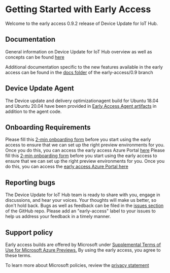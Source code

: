 # Getting Started with Early Access

Welcome to the early access 0.9.2 release of Device Update for IoT Hub. 

## Documentation

General information on Device Update for IoT Hub overview as well as concepts can be found [here](https://aka.ms/iot-hub-device-update-docs)

Additional documentation specific to the new features available in the early access can be found in the [docs folder](https://github.com/Azure/iot-hub-device-update/tree/early-access/0.9/docs) of the early-access/0.9 branch

## Device Update Agent

The Device update and delivery optimizationagent build for Ubuntu 18.04 and Ubuntu 20.04 have been provided in [Early Access Agent artifacts](https://github.com/esha0611/iot-hub-device-update/tree/early-access/0.9.2/early-access-agent-artifacts) in addition to the agent code.

## Onboarding Requirements

Please fill this [2-min onboarding form](https://aka.ms/aduearlyaccessform) before you start using the early access to ensure that we can set up the right preview environments for you. Once you do this, you can access the early access Azure Portal [here](https://portal.azure.com/?feature.adu=true&feature.canmodifystamps=true&Microsoft_Azure_Iothub=tip1&Microsoft_Azure_ADU_Diagnostic=true)
Please fill this [2-min onboarding form](https://aka.ms/aduearlyaccessform) before you start using the early access to ensure that we can set up the right preview environments for you. Once you do this, you can access the [early access Azure Portal here](https://portal.azure.com/?feature.adu=true&feature.canmodifystamps=true&Microsoft_Azure_Iothub=tip1&Microsoft_Azure_ADU_Diagnostic=true)

## Reporting bugs

The Device Update for IoT Hub team is ready to share with you, engage in discussions, and hear your voices. Your thoughts will make us better, so don't hold back. Bugs
as well as feedback can be filed in the [issues section](https://github.com/Azure/iot-hub-device-update/issues) of the GitHub repo. Please add an "early-access" label to your issues to help us address your feedback in a timely manner. 

## Support policy

Early access builds are offered by Microsoft under [Supplemental Terms of Use for Microsoft Azure Previews.](https://azure.microsoft.com/en-us/support/legal/preview-supplemental-terms/)
By using the early access, you agree to these terms. 

To learn more about Microsoft policies, review the [privacy statement](https://privacy.microsoft.com/en-us/privacystatement)

